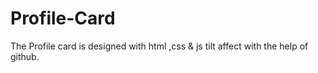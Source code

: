 # Profile-Card
The Profile card is designed with html ,css &amp; js tilt affect with the help of github.
